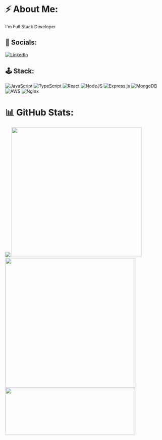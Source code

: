 
#  ⚡ About Me:
I'm Full Stack Developer 


## 📨 Socials:
[![LinkedIn](https://img.shields.io/badge/LinkedIn-%230077B5.svg?logo=linkedin&logoColor=white)](https://linkedin.com/in/andres-santana) 

## 🕹️ Stack:
![JavaScript](https://img.shields.io/badge/javascript-%23323330.svg?style=for-the-badge&logo=javascript&logoColor=%23F7DF1E) ![TypeScript](https://img.shields.io/badge/typescript-%23007ACC.svg?style=for-the-badge&logo=typescript&logoColor=white) ![React](https://img.shields.io/badge/react-%2320232a.svg?style=for-the-badge&logo=react&logoColor=%2361DAFB) ![NodeJS](https://img.shields.io/badge/node.js-6DA55F?style=for-the-badge&logo=node.js&logoColor=white) ![Express.js](https://img.shields.io/badge/express.js-%23404d59.svg?style=for-the-badge&logo=express&logoColor=%2361DAFB) ![MongoDB](https://img.shields.io/badge/MongoDB-%234ea94b.svg?style=for-the-badge&logo=mongodb&logoColor=white) ![AWS](https://img.shields.io/badge/AWS-%23FF9900.svg?style=for-the-badge&logo=amazon-aws&logoColor=white) ![Nginx](https://img.shields.io/badge/nginx-%23009639.svg?style=for-the-badge&logo=nginx&logoColor=white)
# 📊 GitHub Stats:
[![](https://visitcount.itsvg.in/api?id=asantanadurango&icon=4&color=8)](https://visitcount.itsvg.in)
<img src="https://github-readme-stats.vercel.app/api/top-langs/?username=asantanadurango&theme=vue-dark&hide_border=true&include_all_commits=true&count_private=true&layout=compact" width="412px">
<img src="https://github-readme-streak-stats.herokuapp.com/?user=asantanadurango&theme=vue-dark&hide_border=true" width="412px">
<img src="https://i.giphy.com/media/V4NSR1NG2p0KeJJyr5/giphy.webp" width="412px" height="150"/>
